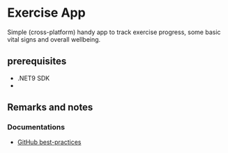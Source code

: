 # Exercise App

Simple (cross-platform) handy app to track exercise progress, some basic vital signs and overall wellbeing.

## prerequisites

- .NET9 SDK
- 


## Remarks and notes


### Documentations 

- [GitHub best-practices](https://docs.github.com/en/issues/planning-and-tracking-with-projects/learning-about-projects/best-practices-for-projects)
